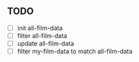 ## TODO

- [ ] init all-film-data
- [ ] filter all-film-data
- [ ] update all-film-data
- [ ] filter my-film-data to match all-film-data
